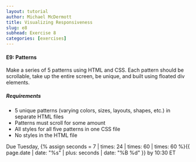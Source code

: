 ```yaml
---
layout: tutorial
author: Michael McDermott
title: Visualizing Responsiveness
slug: e8
subhead: Exercise 8
categories: [exercises]
---
```

#### E9: Patterns
Make a series of 5 patterns using HTML and CSS. Each pattern should be scrollable, take up the entire screen, be unique, and built using floated div elements.

##### Requirements
* 5 unique patterns (varying colors, sizes, layouts, shapes, etc.) in separate HTML files
* Patterns must scroll for some amount
* All styles for all five patterns in one CSS file
* No styles in the HTML file

<span class="due">Due Tuesday, {% assign seconds = 7 | times: 24 | times: 60 | times: 60 %}{{ page.date | date: "%s" | plus: seconds | date: "%B %d" }} by 10:30 ET</span>
